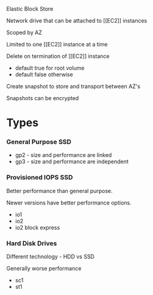 
Elastic Block Store

Network drive that can be attached to [[EC2]] instances

Scoped by AZ

Limited to one [[EC2]] instance at a time

Delete on termination of [[EC2]] instance
- default true for root volume
- default false otherwise

Create snapshot to store and transport between AZ's

Snapshots can be encrypted



# Types


### General Purpose SSD
- gp2 - size and performance are linked
- gp3 - size and performance are independent


### Provisioned IOPS SSD

Better performance than general purpose.

Newer versions have better performance options.

- io1
- io2
- io2 block express


### Hard Disk Drives

Different technology - HDD vs SSD

Generally worse performance

- sc1
- st1